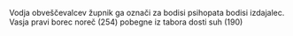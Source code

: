 Vodja obveščevalcev
župnik ga označi za bodisi psihopata bodisi izdajalec.
Vasja pravi borec noreč (254)
pobegne iz tabora
dosti suh (190)